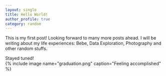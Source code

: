 ```yaml
---
layout: single
title: Hello World!
author_profile: true
category: random
---
```


This is my first post! Looking forward to many more posts ahead. I will be writing about my life 
experiences: Bebe, Data Exploration, Photography and other random stuffs. <br />

Stayed tuned! <br />
{% include image name="graduation.png" caption="Feeling accomplished" %}